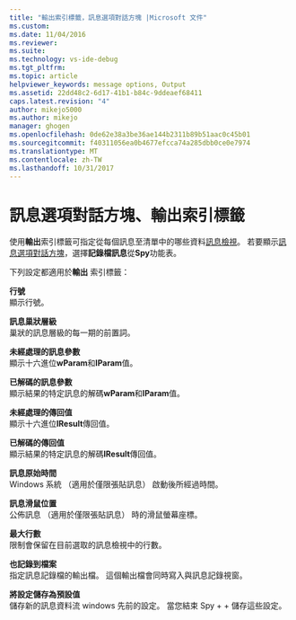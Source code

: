 ```yaml
---
title: "輸出索引標籤，訊息選項對話方塊 |Microsoft 文件"
ms.custom: 
ms.date: 11/04/2016
ms.reviewer: 
ms.suite: 
ms.technology: vs-ide-debug
ms.tgt_pltfrm: 
ms.topic: article
helpviewer_keywords: message options, Output
ms.assetid: 22dd48c2-6d17-41b1-b84c-9ddeaef68411
caps.latest.revision: "4"
author: mikejo5000
ms.author: mikejo
manager: ghogen
ms.openlocfilehash: 0de62e38a3be36ae144b2311b89b51aac0c45b01
ms.sourcegitcommit: f40311056ea0b4677efcca74a285dbb0ce0e7974
ms.translationtype: MT
ms.contentlocale: zh-TW
ms.lasthandoff: 10/31/2017
---
```

# <a name="output-tab-message-options-dialog-box"></a>訊息選項對話方塊、輸出索引標籤
使用**輸出**索引標籤可指定從每個訊息至清單中的哪些資料[訊息檢視](../debugger/messages-view.md)。 若要顯示[訊息選項對話方塊](../debugger/message-options-dialog-box.md)，選擇**記錄檔訊息**從**Spy**功能表。  
  
 下列設定都適用於**輸出** 索引標籤：  
  
 **行號**  
 顯示行號。  
  
 **訊息巢狀層級**  
 巢狀的訊息層級的每一期的前置詞。  
  
 **未經處理的訊息參數**  
 顯示十六進位**wParam**和**lParam**值。  
  
 **已解碼的訊息參數**  
 顯示結果的特定訊息的解碼**wParam**和**lParam**值。  
  
 **未經處理的傳回值**  
 顯示十六進位**lResult**傳回值。  
  
 **已解碼的傳回值**  
 顯示結果的特定訊息的解碼**lResult**傳回值。  
  
 **訊息原始時間**  
 Windows 系統 （適用於僅限張貼訊息） 啟動後所經過時間。  
  
 **訊息滑鼠位置**  
 公佈訊息 （適用於僅限張貼訊息） 時的滑鼠螢幕座標。  
  
 **最大行數**  
 限制會保留在目前選取的訊息檢視中的行數。  
  
 **也記錄到檔案**  
 指定訊息記錄檔的輸出檔。 這個輸出檔會同時寫入與訊息記錄視窗。  
  
 **將設定儲存為預設值**  
 儲存新的訊息資料流 windows 先前的設定。 當您結束 Spy + + 儲存這些設定。